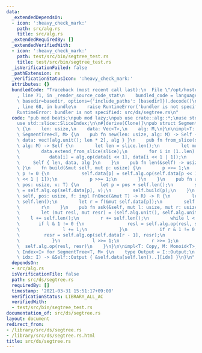 ```yaml
---
data:
  _extendedDependsOn:
  - icon: ':heavy_check_mark:'
    path: src/alg.rs
    title: src/alg.rs
  _extendedRequiredBy: []
  _extendedVerifiedWith:
  - icon: ':heavy_check_mark:'
    path: test/src/bin/segtree_test.rs
    title: test/src/bin/segtree_test.rs
  _isVerificationFailed: false
  _pathExtension: rs
  _verificationStatusIcon: ':heavy_check_mark:'
  attributes: {}
  bundledCode: "Traceback (most recent call last):\n  File \"/opt/hostedtoolcache/Python/3.9.4/x64/lib/python3.9/site-packages/onlinejudge_verify/documentation/build.py\"\
    , line 71, in _render_source_code_stat\n    bundled_code = language.bundle(stat.path,\
    \ basedir=basedir, options={'include_paths': [basedir]}).decode()\n  File \"/opt/hostedtoolcache/Python/3.9.4/x64/lib/python3.9/site-packages/onlinejudge_verify/languages/user_defined.py\"\
    , line 68, in bundle\n    raise RuntimeError('bundler is not specified: {}'.format(path.as_posix()))\n\
    RuntimeError: bundler is not specified: src/ds/segtree.rs\n"
  code: "pub mod beats;\npub mod lazy;\npub use crate::alg::*;\nuse std::ops::Index;\n\
    use std::slice::SliceIndex;\n\n#[derive(Clone)]\npub struct SegmentTree<T, M>\
    \ {\n    len: usize,\n    data: Vec<T>,\n    alg: M,\n}\n\nimpl<T: Copy, M: Monoid<T>>\
    \ SegmentTree<T, M> {\n    pub fn new(len: usize, alg: M) -> Self { Self { len,\
    \ data: vec![alg.unit(); len * 2], alg } }\n    pub fn from_slice(slice: &[T],\
    \ alg: M) -> Self {\n        let len = slice.len();\n        let mut data = slice.to_vec();\n\
    \        data.extend_from_slice(slice);\n        for i in (1..len).rev() {\n \
    \           data[i] = alg.op(data[i << 1], data[i << 1 | 1]);\n        }\n   \
    \     Self { len, data, alg }\n    }\n    pub fn len(&self) -> usize { self.len\
    \ }\n    fn build(&mut self, mut p: usize) {\n        p >>= 1;\n        while\
    \ p != 0 {\n            self.data[p] = self.alg.op(self.data[p << 1], self.data[p\
    \ << 1 | 1]);\n            p >>= 1;\n        }\n    }\n    pub fn add(&mut self,\
    \ pos: usize, v: T) {\n        let p = pos + self.len();\n        self.data[p]\
    \ = self.alg.op(self.data[p], v);\n        self.build(p);\n    }\n    pub fn with<R>(&mut\
    \ self, pos: usize, f: impl FnOnce(&mut T) -> R) -> R {\n        let p = pos +\
    \ self.len();\n        let r = f(&mut self.data[p]);\n        self.build(p);\n\
    \        r\n    }\n    pub fn ask(&self, mut l: usize, mut r: usize) -> T {\n\
    \        let (mut resl, mut resr) = (self.alg.unit(), self.alg.unit());\n    \
    \    l += self.len();\n        r += self.len();\n        while l < r {\n     \
    \       if l & 1 != 0 {\n                resl = self.alg.op(resl, self.data[l]);\n\
    \                l += 1;\n            }\n            if r & 1 != 0 {\n       \
    \         resr = self.alg.op(self.data[r - 1], resr);\n                r -= 1;\n\
    \            }\n            l >>= 1;\n            r >>= 1;\n        }\n      \
    \  self.alg.op(resl, resr)\n    }\n}\n\nimpl<T: Copy, M: Monoid<T>, I: SliceIndex<[T]>>\
    \ Index<I> for SegmentTree<T, M> {\n    type Output = I::Output;\n    fn index(&self,\
    \ idx: I) -> &Self::Output { &self.data[self.len()..][idx] }\n}\n"
  dependsOn:
  - src/alg.rs
  isVerificationFile: false
  path: src/ds/segtree.rs
  requiredBy: []
  timestamp: '2021-03-31 15:51:17+09:00'
  verificationStatus: LIBRARY_ALL_AC
  verifiedWith:
  - test/src/bin/segtree_test.rs
documentation_of: src/ds/segtree.rs
layout: document
redirect_from:
- /library/src/ds/segtree.rs
- /library/src/ds/segtree.rs.html
title: src/ds/segtree.rs
---
```

